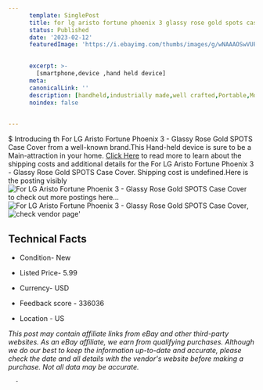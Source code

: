 ```yaml
---
      template: SinglePost
      title: for lg aristo fortune phoenix 3 glassy rose gold spots case cover
      status: Published
      date: '2023-02-12'
      featuredImage: 'https://i.ebayimg.com/thumbs/images/g/wNAAAOSwVUFj5beH/s-l225.jpg'
       

      excerpt: >-
        [smartphone,device ,hand held device]
      meta:
      canonicalLink: ''
      description: [handheld,industrially made,well crafted,Portable,Mobile,Compact,Convenient,Lightweight,Maneuverable,Man-portable,Miniature,Carriable,Hand-held,Light,Holdable,Transportable,Mobile device,Pocket-sized,On-the-go,Wireless,Cordless,Compact size,Convenient size, smartphone,device ,hand held device]
      noindex: false
      

---
```

$
      Introducing th For LG Aristo Fortune Phoenix 3 - Glassy Rose Gold SPOTS Case Cover from a well-known brand.This Hand-held device  is sure to be a Main-attraction in your home. [Click Here](https://www.ebay.com/itm/234892129840?hash=item36b0a97630%3Ag%3AwNAAAOSwVUFj5beH&mkevt=1&mkcid=1&mkrid=711-53200-19255-0&campid=%253CePNCampaignId%253E&customid=%253CreferenceId%253E&toolid=10049) to read more to learn about the shipping costs and additional details for the For LG Aristo Fortune Phoenix 3 - Glassy Rose Gold SPOTS Case Cover. Shipping cost is undefined.Here is the posting visibly ![For LG Aristo Fortune Phoenix 3 - Glassy Rose Gold SPOTS Case Cover](https://i.ebayimg.com/thumbs/images/g/wNAAAOSwVUFj5beH/s-l225.jpg) to check out more postings here... ![For LG Aristo Fortune Phoenix 3 - Glassy Rose Gold SPOTS Case Cover](https://i.ebayimg.com/images/g/wNAAAOSwVUFj5beH/s-l500.jpg), ![check vendor page](https://origin-galleryplus.ebayimg.com/ws/web/234892129840_2_0_1/225x225.jpg,https://origin-galleryplus.ebayimg.com/ws/web/234892129840_3_0_1/225x225.jpg,https://origin-galleryplus.ebayimg.com/ws/web/234892129840_4_0_1/225x225.jpg,https://origin-galleryplus.ebayimg.com/ws/web/234892129840_5_0_1/225x225.jpg,https://origin-galleryplus.ebayimg.com/ws/web/234892129840_6_0_1/225x225.jpg,https://origin-galleryplus.ebayimg.com/ws/web/234892129840_7_0_1/225x225.jpg,https://origin-galleryplus.ebayimg.com/ws/web/234892129840_8_0_1/225x225.jpg,https://origin-galleryplus.ebayimg.com/ws/web/234892129840_9_0_1/225x225.jpg)'

      

 ## Technical Facts 



     
      

 - Condition- New 


      

 - Listed Price- 5.99 


      

 - Currency- USD 


      

 - Feedback score - 336036 


      

 - Location - US 


      
      

 *_This post may contain affiliate links from eBay and other third-party websites. As an eBay affiliate, we earn from qualifying purchases. Although we do our best to keep the information up-to-date and accurate, please check the date and all details with the vendor's website before making a purchase. Not all data may be accurate._*




      -
